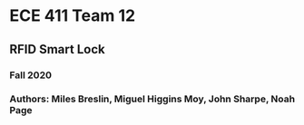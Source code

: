 # ECE 411 Team 12 
## RFID Smart Lock

### Fall 2020
### Authors: Miles Breslin, Miguel Higgins Moy, John Sharpe, Noah Page